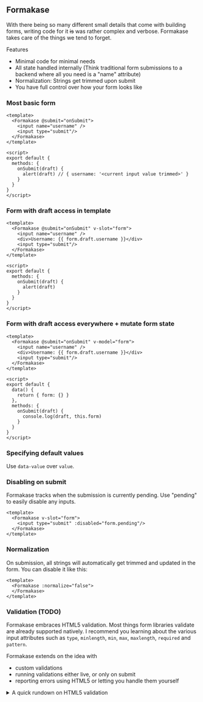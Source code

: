 ## Formakase

With there being so many different small details that come with building forms, writing code for it <strike>is</strike> was rather complex and verbose. Formakase takes care of the things we tend to forget.

Features
- Minimal code for minimal needs
- All state handled internally (Think traditional form submissions to a backend where all you need is a "name" attribute)
- Normalization: Strings get trimmed upon submit
- You have full control over how your form looks like

### Most basic form

```vue
<template>
  <Formakase @submit="onSubmit">
    <input name="username" />
    <input type="submit"/>
  </Formakase>
</template>

<script>
export default {
  methods: {
    onSubmit(draft) {
      alert(draft) // { username: '<current input value trimmed>' }
    }
  }
}
</script>
```

### Form with draft access in template

```vue
<template>
  <Formakase @submit="onSubmit" v-slot="form">
    <input name="username" />
    <div>Username: {{ form.draft.username }}</div>
    <input type="submit"/>
  </Formakase>
</template>

<script>
export default {
  methods: {
    onSubmit(draft) {
      alert(draft)
    }
  }
}
</script>
```

### Form with draft access everywhere + mutate form state

```vue
<template>
  <Formakase @submit="onSubmit" v-model="form">
    <input name="username" />
    <div>Username: {{ form.draft.username }}</div>
    <input type="submit"/>
  </Formakase>
</template>

<script>
export default {
  data() {
    return { form: {} }
  },
  methods: {
    onSubmit(draft) {
      console.log(draft, this.form)
    }
  }
}
</script>
```

### Specifying default values

Use `data-value` over `value`.

### Disabling on submit

Formakase tracks when the submission is currently pending. Use "pending" to easily disable any inputs.

```vue
<template>
  <Formakase v-slot="form">
    <input type="submit" :disabled="form.pending"/>
  </Formakase>
</template>
```

### Normalization

On submission, all strings will automatically get trimmed and updated in the form. You can disable it like this:

```vue
<template>
  <Formakase :normalize="false">
  </Formakase>
</template>
```

### Validation (TODO)

Formakase embraces HTML5 validation. Most things form libraries validate are already supported natively. I recommend you learning about the various input attributes such as `type`, `minlength`, `min`, `max`, `maxlength`, `required` and `pattern`.

Formakase extends on the idea with
- custom validations
- running validations either live, or only on submit
- reporting errors using HTML5 or letting you handle them yourself

<details>
  <summary>A quick rundown on HTML5 validation</summary>
    1. On form submission, all inputs are validated
    2. If a field fails validation, it will receive focus, the elements' [`:invalid`](https://developer.mozilla.org/en-US/docs/Web/CSS/:invalid) styling and the error displayed.
</details>
